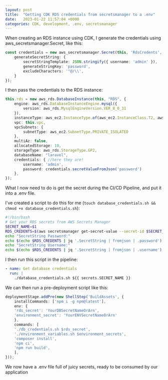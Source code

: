 ```yaml
---
layout: post
title:  "Getting CDK RDS credentials from secretsmanager to a .env"
date:   2023-01-22 11:57:04 +0000
categories: CDK, development, .env, secretsmanager
---
```


When creating an RDS instance using CDK, I generate the credentials using aws_secretsmanager.Secret, like this:

```typescript
const credentials = new aws_secretsmanager.Secret(this, 'RdsCredents', {
    generateSecretString: {
        secretStringTemplate: JSON.stringify({ username: 'admin' }),
        generateStringKey: 'password',
        excludeCharacters: '"@/\\',
    }
});
```

I then pass the credentials to the RDS instance:

```typescript
this.rds = new aws_rds.DatabaseInstance(this, "RDS", {
    engine: aws_rds.DatabaseInstanceEngine.mysql({
        version: aws_rds.MysqlEngineVersion.VER_8_0_31
    }),
    instanceType: aws_ec2.InstanceType.of(aws_ec2.InstanceClass.T2, aws_ec2.InstanceSize.MICRO),
    vpc: this.vpc,
    vpcSubnets: {
        subnetType: aws_ec2.SubnetType.PRIVATE_ISOLATED
    },
    multiAz: false,
    allocatedStorage: 10,
    storageType: aws_rds.StorageType.GP2,
    databaseName: "laravel",
    credentials: { //here they are!
        username: 'admin', 
        password: credentials.secretValueFromJson('password') 
    },
});
```

What I now need to do is get the secret during the CI/CD Pipeline, and put it into a .env file.

I've created a script to do this for me (`touch database_credentials.sh && chmod +x database_credentials.sh`):

```bash
#!/bin/bash
# Get your RDS secrets from AWS Secrets Manager
SECRET_NAME=$1
RDS_CREDENTS=$(aws secretsmanager get-secret-value --secret-id $SECRET_NAME)
echo "SecretString Password:"
echo $(echo $RDS_CREDENTS | jq '.SecretString | fromjson | .password')
echo "SecretString Username:"
echo $(echo $RDS_CREDENTS | jq '.SecretString | fromjson | .username')
```

I then run this script in the pipeline:

```yaml
- name: Get database credentials
  run: |
    ./database_credentials.sh ${{ secrets.SECRET_NAME }}
```

We can then run a pre-deployment script like this:

```typescript
deploymentStage.addPre(new ShellStep('BuildAssets', {
    installCommands: ['npm i -g npm@latest'],
    env: {
    'rds_secret': 'YourDBSecretNameOrArn',
    'environment_secret': 'YourENVSecretNameOrArn'
    },
    commands: [
    './db_credentials.sh $rds_secret',
    './environment_variables.sh $environment_secrets',
    'composer install',
    'npm ci',
    'npm run build',
    ],
}));
```

We now have a .env file full of juicy secrets, ready to be consumed by our application